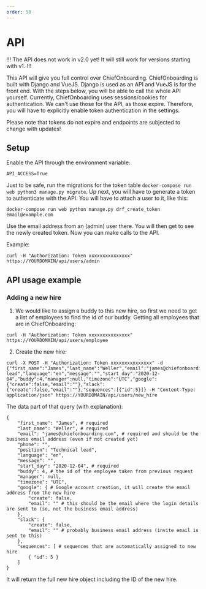 ```yaml
---
order: 50
---
```


# API

!!!
The API does not work in v2.0 yet! It will still work for versions starting with v1.
!!!

This API will give you full control over ChiefOnboarding. ChiefOnboarding is built with Django and VueJS. Django is used as an API and VueJS is for the front end. With the steps below, you will be able to call the whole API yourself. Currently, ChiefOnboarding uses sessions/cookies for authentication. We can't use those for the API, as those expire. Therefore, you will have to explicitly enable token authentication in the settings. 

Please note that tokens do not expire and endpoints are subjected to change with updates!

## Setup
Enable the API through the environment variable:

```
API_ACCESS=True
```

Just to be safe, run the migrations for the token table `docker-compose run web python3 manage.py migrate`. Up next, you will have to generate a token to authenticate with the API. You will have to attach a user to it, like this:

```
docker-compose run web python manage.py drf_create_token email@example.com
```
Use the email address from an (admin) user there. You will then get to see the newly created token. Now you can make calls to the API. 

Example:

```
curl -H "Authorization: Token xxxxxxxxxxxxxxx" https://YOURDOMAIN/api/users/admin
```

## API usage example

### Adding a new hire

1. We would like to assign a buddy to this new hire, so first we need to get a list of employees to find the id of our buddy. Getting all employees that are in ChiefOnboarding:

```
curl -H "Authorization: Token xxxxxxxxxxxxxxx" https://YOURDOMAIN/api/users/employee
```

2. Create the new hire:

```
curl -X POST -H "Authorization: Token xxxxxxxxxxxxxxx" -d {"first_name":"James","last_name":"Weller","email":"james@chiefonboarding.com","phone":"","position":"Technical lead","language":"en","message":"","start_day":"2020-12-04","buddy":4,"manager":null,"timezone":"UTC","google":{"create":false,"email":""},"slack":{"create":false,"email":""},"sequences":[{"id":5}]} -H "Content-Type: application/json" https://YOURDOMAIN/api/users/new_hire
```

The data part of that query (with explanation):

```
{ 
	"first_name": "James", # required
	"last_name": "Weller", # required
	"email": "james@chiefonboarding.com", # required and should be the business email address (even if not created yet)
	"phone": "",
	"position": "Technical lead",
	"language": "en",
	"message": "",
	"start_day": "2020-12-04", # required
	"buddy": 4, # the id of the employee taken from previous request
	"manager": null,
	"timezone": "UTC",
	"google": { # Google account creation, it will create the email address from the new hire
 		"create": false,
 		"email": "" # this should be the email where the login details are sent to (so, not the business email address)
 	},
	"slack": {
		"create": false,
		"email": "" # probably business email address (invite email is sent to this)
	},
	"sequences": [ # sequences that are automatically assigned to new hire
		{ "id": 5 } 
	]
}
```
It will return the full new hire object including the ID of the new hire.
